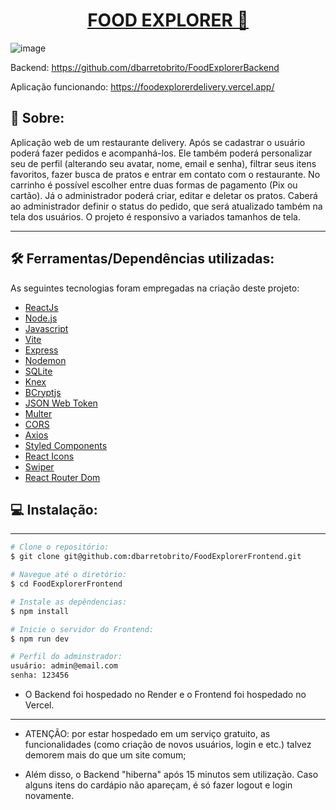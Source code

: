 <p align="center">
  <h1 align="center"><a href="https://foodexplorerdelivery.netlify.app/">FOOD EXPLORER 🍎</a></h1>
</p>

![image](https://github.com/dbarretobrito/FoodExplorerFrontend/assets/120262399/3eef075c-5b6c-4fb3-b408-80b1d9dd14df)

Backend: https://github.com/dbarretobrito/FoodExplorerBackend

Aplicação funcionando: https://foodexplorerdelivery.vercel.app/

## 📄 Sobre:
Aplicação web de um restaurante delivery. Após se cadastrar o usuário poderá fazer pedidos e acompanhá-los. Ele também poderá personalizar seu de perfil (alterando seu avatar, nome, email e senha), filtrar seus itens favoritos, fazer busca de pratos e entrar em contato com o restaurante. No carrinho é possível escolher entre duas formas de pagamento (Pix ou cartão). Já o administrador poderá criar, editar e deletar os pratos. Caberá ao administrador definir o status do pedido, que será atualizado também na tela dos usuários. O projeto é responsivo a variados tamanhos de tela.
___

## 🛠 Ferramentas/Dependências utilizadas:

As seguintes tecnologias foram empregadas na criação deste projeto:

- [ReactJs](https://reactjs.org)
- [Node.js](https://nodejs.org/en/)
- [Javascript](https://developer.mozilla.org/pt-BR/docs/Web/JavaScript)
- [Vite](https://vitejs.dev/)
- [Express](https://expressjs.com)
- [Nodemon](https://nodemon.io/)
- [SQLite](https://www.sqlite.org/index.html)
- [Knex](https://knexjs.org/)
- [BCryptjs](https://www.npmjs.com/package/bcryptjs)
- [JSON Web Token](https://www.npmjs.com/package/jsonwebtoken)
- [Multer](https://www.npmjs.com/package/multer)
- [CORS](https://www.npmjs.com/package/cors)
- [Axios](https://www.npmjs.com/package/axios)
- [Styled Components](https://styled-components.com/)
- [React Icons](https://react-icons.github.io/react-icons/)
- [Swiper](https://swiperjs.com/)
- [React Router Dom](https://react-icons.github.io/react-icons/)

##  💻 Instalação:
___
```bash
# Clone o repositório:
$ git clone git@github.com:dbarretobrito/FoodExplorerFrontend.git

# Navegue até o diretório:
$ cd FoodExplorerFrontend

# Instale as depêndencias:
$ npm install

# Inicie o servidor do Frontend:
$ npm run dev

# Perfil do adminstrador:
usuário: admin@email.com
senha: 123456
```

- O Backend foi hospedado no Render e o Frontend foi hospedado no Vercel.

___

- ATENÇÃO: por estar hospedado em um serviço gratuito, as funcionalidades (como criação de novos usuários, login e etc.) talvez demorem mais do que um site comum;

- Além disso, o Backend "hiberna" após 15 minutos sem utilização. Caso alguns itens do cardápio não apareçam, é só fazer logout e login novamente.


